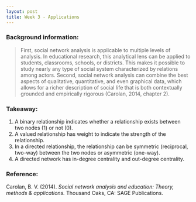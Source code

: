 ```yaml
---
layout: post
title: Week 3 - Applications
---
```


### Background information:  
> First, social network analysis is applicable to multiple levels of analysis. In 
> educational research, this analytical lens can be applied to students, classrooms, 
> schools, or districts. This makes it possible to study nearly any type of social system 
> characterized by relations among actors. Second, social network analysis can combine the 
> best aspects of qualitative, quantitative, and even graphical data, which allows for a 
> richer description of social life that is both contextually grounded and empirically 
> rigorous (Carolan, 2014, chapter 2).

### Takeaway: 
1. A binary relationship indicates whether a relationship exists between two nodes (1) or not (0).   
2. A valued relationship has weight to indicate the strength of the relationship.   
3. In a directed relationship, the relationship can be symmetric (reciprocal, two-way) between the two nodes or asymmetric (one-way).   
4. A directed network has in-degree centrality and out-degree centrality.


### Reference:
Carolan, B. V. (2014). *Social network analysis and education: Theory, methods & applications.* Thousand Oaks, CA: SAGE Publications.   